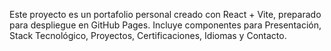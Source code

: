 <!-- Use this file to provide workspace-specific custom instructions to Copilot. For more details, visit https://code.visualstudio.com/docs/copilot/copilot-customization#_use-a-githubcopilotinstructionsmd-file -->

Este proyecto es un portafolio personal creado con React + Vite, preparado para
despliegue en GitHub Pages. Incluye componentes para Presentación, Stack
Tecnológico, Proyectos, Certificaciones, Idiomas y Contacto.
